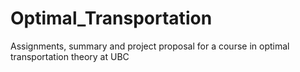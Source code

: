 # Optimal_Transportation
Assignments, summary and project proposal for a course in optimal transportation theory at UBC
